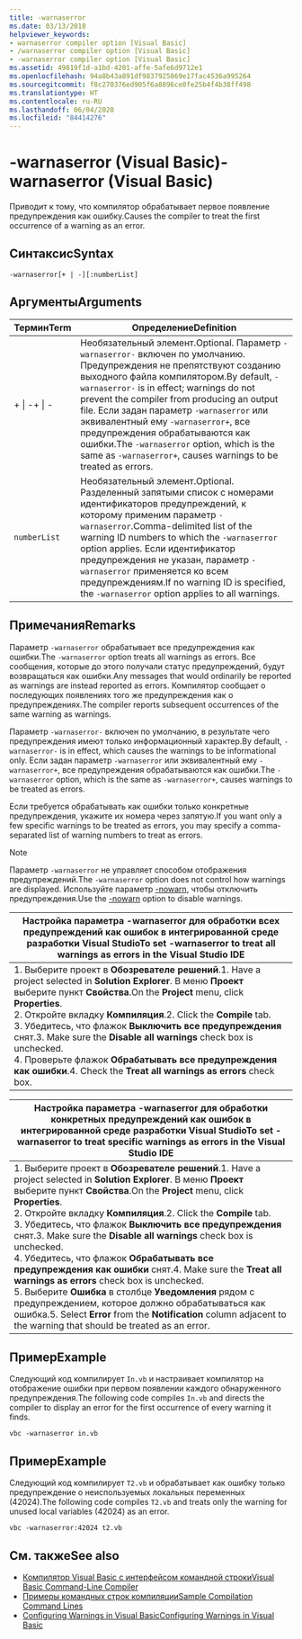```yaml
---
title: -warnaserror
ms.date: 03/13/2018
helpviewer_keywords:
- warnaserror compiler option [Visual Basic]
- /warnaserror compiler option [Visual Basic]
- -warnaserror compiler option [Visual Basic]
ms.assetid: 49819f1d-a1bd-4201-affe-5afe6d9712e1
ms.openlocfilehash: 94a8b43a891df9837925869e17fac4536a995264
ms.sourcegitcommit: f8c270376ed905f6a8896ce0fe25b4f4b38ff498
ms.translationtype: HT
ms.contentlocale: ru-RU
ms.lasthandoff: 06/04/2020
ms.locfileid: "84414276"
---
```

# <a name="-warnaserror-visual-basic"></a><span data-ttu-id="a7fe1-102">-warnaserror (Visual Basic)</span><span class="sxs-lookup"><span data-stu-id="a7fe1-102">-warnaserror (Visual Basic)</span></span>
<span data-ttu-id="a7fe1-103">Приводит к тому, что компилятор обрабатывает первое появление предупреждения как ошибку.</span><span class="sxs-lookup"><span data-stu-id="a7fe1-103">Causes the compiler to treat the first occurrence of a warning as an error.</span></span>  
  
## <a name="syntax"></a><span data-ttu-id="a7fe1-104">Синтаксис</span><span class="sxs-lookup"><span data-stu-id="a7fe1-104">Syntax</span></span>  
  
```console  
-warnaserror[+ | -][:numberList]  
```  
  
## <a name="arguments"></a><span data-ttu-id="a7fe1-105">Аргументы</span><span class="sxs-lookup"><span data-stu-id="a7fe1-105">Arguments</span></span>  
  
|<span data-ttu-id="a7fe1-106">Термин</span><span class="sxs-lookup"><span data-stu-id="a7fe1-106">Term</span></span>|<span data-ttu-id="a7fe1-107">Определение</span><span class="sxs-lookup"><span data-stu-id="a7fe1-107">Definition</span></span>|  
|---|---|  
|<span data-ttu-id="a7fe1-108">+ &#124; -</span><span class="sxs-lookup"><span data-stu-id="a7fe1-108">+ &#124; -</span></span>|<span data-ttu-id="a7fe1-109">Необязательный элемент.</span><span class="sxs-lookup"><span data-stu-id="a7fe1-109">Optional.</span></span> <span data-ttu-id="a7fe1-110">Параметр `-warnaserror-` включен по умолчанию. Предупреждения не препятствуют созданию выходного файла компилятором.</span><span class="sxs-lookup"><span data-stu-id="a7fe1-110">By default, `-warnaserror-` is in effect; warnings do not prevent the compiler from producing an output file.</span></span> <span data-ttu-id="a7fe1-111">Если задан параметр `-warnaserror` или эквивалентный ему `-warnaserror+`, все предупреждения обрабатываются как ошибки.</span><span class="sxs-lookup"><span data-stu-id="a7fe1-111">The `-warnaserror` option, which is the same as `-warnaserror+`, causes warnings to be treated as errors.</span></span>|  
|`numberList`|<span data-ttu-id="a7fe1-112">Необязательный элемент.</span><span class="sxs-lookup"><span data-stu-id="a7fe1-112">Optional.</span></span> <span data-ttu-id="a7fe1-113">Разделенный запятыми список с номерами идентификаторов предупреждений, к которому применим параметр `-warnaserror`.</span><span class="sxs-lookup"><span data-stu-id="a7fe1-113">Comma-delimited list of the warning ID numbers to which the `-warnaserror` option applies.</span></span> <span data-ttu-id="a7fe1-114">Если идентификатор предупреждения не указан, параметр `-warnaserror` применяется ко всем предупреждениям.</span><span class="sxs-lookup"><span data-stu-id="a7fe1-114">If no warning ID is specified, the `-warnaserror` option applies to all warnings.</span></span>|  
  
## <a name="remarks"></a><span data-ttu-id="a7fe1-115">Примечания</span><span class="sxs-lookup"><span data-stu-id="a7fe1-115">Remarks</span></span>  
 <span data-ttu-id="a7fe1-116">Параметр `-warnaserror` обрабатывает все предупреждения как ошибки.</span><span class="sxs-lookup"><span data-stu-id="a7fe1-116">The `-warnaserror` option treats all warnings as errors.</span></span> <span data-ttu-id="a7fe1-117">Все сообщения, которые до этого получали статус предупреждений, будут возвращаться как ошибки.</span><span class="sxs-lookup"><span data-stu-id="a7fe1-117">Any messages that would ordinarily be reported as warnings are instead reported as errors.</span></span> <span data-ttu-id="a7fe1-118">Компилятор сообщает о последующих появлениях того же предупреждения как о предупреждениях.</span><span class="sxs-lookup"><span data-stu-id="a7fe1-118">The compiler reports subsequent occurrences of the same warning as warnings.</span></span>  
  
 <span data-ttu-id="a7fe1-119">Параметр `-warnaserror-` включен по умолчанию, в результате чего предупреждения имеют только информационный характер.</span><span class="sxs-lookup"><span data-stu-id="a7fe1-119">By default, `-warnaserror-` is in effect, which causes the warnings to be informational only.</span></span> <span data-ttu-id="a7fe1-120">Если задан параметр `-warnaserror` или эквивалентный ему `-warnaserror+`, все предупреждения обрабатываются как ошибки.</span><span class="sxs-lookup"><span data-stu-id="a7fe1-120">The `-warnaserror` option, which is the same as `-warnaserror+`, causes warnings to be treated as errors.</span></span>  
  
 <span data-ttu-id="a7fe1-121">Если требуется обрабатывать как ошибки только конкретные предупреждения, укажите их номера через запятую.</span><span class="sxs-lookup"><span data-stu-id="a7fe1-121">If you want only a few specific warnings to be treated as errors, you may specify a comma-separated list of warning numbers to treat as errors.</span></span>  
  
> [!NOTE]
> <span data-ttu-id="a7fe1-122">Параметр `-warnaserror` не управляет способом отображения предупреждений.</span><span class="sxs-lookup"><span data-stu-id="a7fe1-122">The `-warnaserror` option does not control how warnings are displayed.</span></span> <span data-ttu-id="a7fe1-123">Используйте параметр [-nowarn](nowarn.md), чтобы отключить предупреждения.</span><span class="sxs-lookup"><span data-stu-id="a7fe1-123">Use the [-nowarn](nowarn.md) option to disable warnings.</span></span>  
  
|<span data-ttu-id="a7fe1-124">Настройка параметра -warnaserror для обработки всех предупреждений как ошибок в интегрированной среде разработки Visual Studio</span><span class="sxs-lookup"><span data-stu-id="a7fe1-124">To set -warnaserror to treat all warnings as errors in the Visual Studio IDE</span></span>|  
|---|  
|<span data-ttu-id="a7fe1-125">1.  Выберите проект в **Обозревателе решений**.</span><span class="sxs-lookup"><span data-stu-id="a7fe1-125">1.  Have a project selected in **Solution Explorer**.</span></span> <span data-ttu-id="a7fe1-126">В меню **Проект** выберите пункт **Свойства**.</span><span class="sxs-lookup"><span data-stu-id="a7fe1-126">On the **Project** menu, click **Properties**.</span></span> <br /><span data-ttu-id="a7fe1-127">2.  Откройте вкладку **Компиляция**.</span><span class="sxs-lookup"><span data-stu-id="a7fe1-127">2.  Click the **Compile** tab.</span></span><br /><span data-ttu-id="a7fe1-128">3.  Убедитесь, что флажок **Выключить все предупреждения** снят.</span><span class="sxs-lookup"><span data-stu-id="a7fe1-128">3.  Make sure the **Disable all warnings** check box is unchecked.</span></span><br /><span data-ttu-id="a7fe1-129">4.  Проверьте флажок **Обрабатывать все предупреждения как ошибки**.</span><span class="sxs-lookup"><span data-stu-id="a7fe1-129">4.  Check the **Treat all warnings as errors** check box.</span></span>|  
  
|<span data-ttu-id="a7fe1-130">Настройка параметра -warnaserror для обработки конкретных предупреждений как ошибок в интегрированной среде разработки Visual Studio</span><span class="sxs-lookup"><span data-stu-id="a7fe1-130">To set -warnaserror to treat specific warnings as errors in the Visual Studio IDE</span></span>|  
|---|  
|<span data-ttu-id="a7fe1-131">1.  Выберите проект в **Обозревателе решений**.</span><span class="sxs-lookup"><span data-stu-id="a7fe1-131">1.  Have a project selected in **Solution Explorer**.</span></span> <span data-ttu-id="a7fe1-132">В меню **Проект** выберите пункт **Свойства**.</span><span class="sxs-lookup"><span data-stu-id="a7fe1-132">On the **Project** menu, click **Properties**.</span></span><br /><span data-ttu-id="a7fe1-133">2.  Откройте вкладку **Компиляция**.</span><span class="sxs-lookup"><span data-stu-id="a7fe1-133">2.  Click the **Compile** tab.</span></span><br /><span data-ttu-id="a7fe1-134">3.  Убедитесь, что флажок **Выключить все предупреждения** снят.</span><span class="sxs-lookup"><span data-stu-id="a7fe1-134">3.  Make sure the **Disable all warnings** check box is unchecked.</span></span><br /><span data-ttu-id="a7fe1-135">4.  Убедитесь, что флажок **Обрабатывать все предупреждения как ошибки** снят.</span><span class="sxs-lookup"><span data-stu-id="a7fe1-135">4.  Make sure the **Treat all warnings as errors** check box is unchecked.</span></span><br /><span data-ttu-id="a7fe1-136">5.  Выберите **Ошибка** в столбце **Уведомления** рядом с предупреждением, которое должно обрабатываться как ошибка.</span><span class="sxs-lookup"><span data-stu-id="a7fe1-136">5.  Select **Error** from the **Notification** column adjacent to the warning that should be treated as an error.</span></span>|  
  
## <a name="example"></a><span data-ttu-id="a7fe1-137">Пример</span><span class="sxs-lookup"><span data-stu-id="a7fe1-137">Example</span></span>  
 <span data-ttu-id="a7fe1-138">Следующий код компилирует `In.vb` и настраивает компилятор на отображение ошибки при первом появлении каждого обнаруженного предупреждения.</span><span class="sxs-lookup"><span data-stu-id="a7fe1-138">The following code compiles `In.vb` and directs the compiler to display an error for the first occurrence of every warning it finds.</span></span>  
  
```console
vbc -warnaserror in.vb  
```  
  
## <a name="example"></a><span data-ttu-id="a7fe1-139">Пример</span><span class="sxs-lookup"><span data-stu-id="a7fe1-139">Example</span></span>  
 <span data-ttu-id="a7fe1-140">Следующий код компилирует `T2.vb` и обрабатывает как ошибку только предупреждение о неиспользуемых локальных переменных (42024).</span><span class="sxs-lookup"><span data-stu-id="a7fe1-140">The following code compiles `T2.vb` and treats only the warning for unused local variables (42024) as an error.</span></span>  
  
```console
vbc -warnaserror:42024 t2.vb  
```  
  
## <a name="see-also"></a><span data-ttu-id="a7fe1-141">См. также</span><span class="sxs-lookup"><span data-stu-id="a7fe1-141">See also</span></span>

- [<span data-ttu-id="a7fe1-142">Компилятор Visual Basic с интерфейсом командной строки</span><span class="sxs-lookup"><span data-stu-id="a7fe1-142">Visual Basic Command-Line Compiler</span></span>](index.md)
- [<span data-ttu-id="a7fe1-143">Примеры командных строк компиляции</span><span class="sxs-lookup"><span data-stu-id="a7fe1-143">Sample Compilation Command Lines</span></span>](sample-compilation-command-lines.md)
- [<span data-ttu-id="a7fe1-144">Configuring Warnings in Visual Basic</span><span class="sxs-lookup"><span data-stu-id="a7fe1-144">Configuring Warnings in Visual Basic</span></span>](/visualstudio/ide/configuring-warnings-in-visual-basic)
